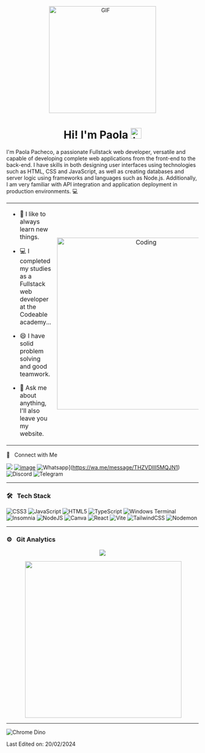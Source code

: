 <p align="center">
<img alt="GIF" src="https://github.com/arsentieva/arsentieva/blob/main/code.gif?raw=true" height="280" />
 <p/>
<h1 align="center"> Hi! I'm Paola <img src="https://user-images.githubusercontent.com/1303154/88677602-1635ba80-d120-11ea-84d8-d263ba5fc3c0.gif" width="28px" alt="hi"></h1>


I'm Paola Pacheco, a passionate Fullstack web developer, versatile and capable of developing complete web applications from the front-end to the back-end. I have skills in both designing user interfaces using technologies such as HTML, CSS and JavaScript, as well as creating databases and server logic using frameworks and languages ​​such as Node.js. Additionally, I am very familiar with API integration and application deployment in production environments.  💻


<!-- TODO: Add last video link -->

<table align="center">
<tr border="none">
<td width="50%" align="left">
  

- :seedling: I like to always learn new things.

- :computer: I completed my studies as a Fullstack web developer at the Codeable academy...
  
- 😄 I have solid problem solving and good teamwork.
  
- :speech_balloon: Ask me about anything, I'll also leave you my website.

</td>
<td width="50%" align="center">

  <img align="center" alt="Coding" width="450" src="https://repository-images.githubusercontent.com/588181932/e36ec678-7984-4cdd-8e4c-a3932772ff8e">

  
  </td>
</tr>
</table>

🤝 &nbsp; Connect with Me

[<img src="https://img.shields.io/badge/linkedin-%230077B5.svg?&style=for-the-badge&logo=linkedin&logoColor=white" />](https://www.linkedin.com/in/navodya-pasqual-11ba801b1/)
[![image](https://img.shields.io/badge/Gmail-D14836?style=for-the-badge&logo=gmail&logoColor=white)](mailto:paolapachecocarusi@gmail.com)
![Whatsapp](https://img.shields.io/badge/WhatsApp-25D366?style=for-the-badge&logo=whatsapp&logoColor=white)](https://wa.me/message/THZVDIII5MQJN1)
![Discord](https://img.shields.io/badge/Discord-7289DA?style=for-the-badge&logo=discord&logoColor=white)
![Telegram](https://img.shields.io/badge/Telegram-2CA5E0?style=for-the-badge&logo=telegram&logoColor=white)

<hr>

### 🛠 &nbsp; Tech Stack

![CSS3](https://img.shields.io/badge/css3-%231572B6.svg?style=flat-square&logo=css3&logoColor=white) ![JavaScript](https://img.shields.io/badge/javascript-%23323330.svg?style=flat-square&logo=javascript&logoColor=%23F7DF1E) ![HTML5](https://img.shields.io/badge/html5-%23E34F26.svg?style=flat-square&logo=html5&logoColor=white) ![TypeScript](https://img.shields.io/badge/typescript-%23007ACC.svg?style=flat-square&logo=typescript&logoColor=white) ![Windows Terminal](https://img.shields.io/badge/Windows%20Terminal-%234D4D4D.svg?style=flat-square&logo=windows-terminal&logoColor=white) ![Insomnia](https://img.shields.io/badge/Insomnia-black?style=flat-square&logo=insomnia&logoColor=5849BE) ![NodeJS](https://img.shields.io/badge/node.js-6DA55F?style=flat-square&logo=node.js&logoColor=white) ![Canva](https://img.shields.io/badge/Canva-%2300C4CC.svg?style=flat-square&logo=Canva&logoColor=white) ![React](https://img.shields.io/badge/react-%2320232a.svg?style=flat-square&logo=react&logoColor=%2361DAFB) ![Vite](https://img.shields.io/badge/vite-%23646CFF.svg?style=flat-square&logo=vite&logoColor=white) ![TailwindCSS](https://img.shields.io/badge/tailwindcss-%2338B2AC.svg?style=flat-square&logo=tailwind-css&logoColor=white) ![Nodemon](https://img.shields.io/badge/NODEMON-%23323330.svg?style=flat-square&logo=nodemon&logoColor=%BBDEAD)
<hr>

### ⚙️ &nbsp; Git Analytics
 
<p align="center"><img align="center" src="https://github-readme-stats.vercel.app/api?username=carusi99&theme=dark&show_icons=true" /></p>
<p align="center">&nbsp;<img align="center" src="https://github-readme-stats.vercel.app/api/top-langs/?username=carusi99&theme=dark&layout=compact" width="410" /></p>

------

 <!--
**UjwalKandi/UjwalKandi** is a ✨ _special_ ✨ repository because its `README.md` (this file) appears on your GitHub profile.
-->

![Chrome Dino](https://mir-s3-cdn-cf.behance.net/project_modules/max_1200/4ff07986208593.5d9a654e92f36.gif)

Last Edited on: 20/02/2024

